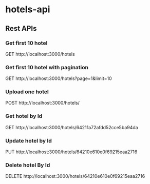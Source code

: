 # hotels-api

## Rest APIs

### Get first 10 hotel
GET http://localhost:3000/hotels

### Get first 10 hotel with pagination
GET http://localhost:3000/hotels?page=1&limit=10

### Upload one hotel
POST http://localhost:3000/hotels/

### Get hotel by Id
GET http://localhost:3000/hotels/64211a72afdd52cce5ba94da

### Update hotel by Id
PUT http://localhost:3000/hotels/64210e610e0f69215eaa2716

### Delete hotel By Id
DELETE http://localhost:3000/hotels/64210e610e0f69215eaa2716
